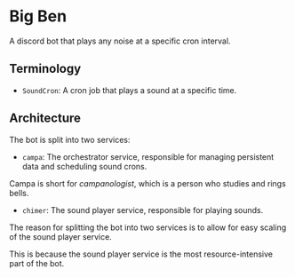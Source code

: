 # Big Ben

A discord bot that plays any noise at a specific cron interval.

## Terminology

- `SoundCron`: A cron job that plays a sound at a specific time.

## Architecture

The bot is split into two services:

- `campa`: The orchestrator service, responsible for managing persistent data and scheduling sound crons.

Campa is short for _campanologist_, which is a person who studies and rings bells.

- `chimer`: The sound player service, responsible for playing sounds.

The reason for splitting the bot into two services is to allow for easy scaling of the sound player service.

This is because the sound player service is the most resource-intensive part of the bot.
